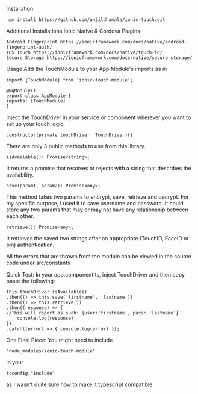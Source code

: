 Installation
```
npm install https://github.com/anjildhamala/ionic-touch.git
```

Additional Installations
Ionic Native & Cordova Plugins
```
Android Fingerprint https://ionicframework.com/docs/native/android-fingerprint-auth/
IOS Touch https://ionicframework.com/docs/native/touch-id/
Secure Storage https://ionicframework.com/docs/native/secure-storage/
```

Usage
Add the TouchModule to your App Module's imports as in

```
import {TouchModule} from 'ionic-touch-module';

@NgModule()
export class AppModule {
imports: [TouchModule]
}
```

Inject the TouchDriver in your service or component wherever you want to set up your touch logic.
```
constructor(private touchDriver: TouchDriver){}
```

There are only 3 public methods to use from this library.

```
isAvailable(): Promise<string>;
```
It returns a promise that resolves or rejects with a string that describes the availability.

```
save(param1, param2): Promise<any>;
```
This method takes two params to encrypt, save, retrieve and decrypt. For my specific purpose, I used it to save username and password. It could store any two params that may or may not have any relationship between each other.

```
retrieve(): Promise<any>;
```
It retrieves the saved two strings after an appropriate (TouchID, FaceID or pin) authentication.

All the errors that are thrown from the module can be viewed in the source code under src/constants

Quick Test:
In your app.component.ts, inject TouchDriver and then copy paste the following:

```
this.touchDriver.isAvailable()
.then(() => this.save('firstname', 'lastname'))
.then(() => this.retrieve())
.then((response) => { 
//This will report as such: {user:'firstname', pass: 'lastname'}
    console.log(response)
})
.catch((error) => { console.log(error) });
```

One Final Piece:
You might need to include
```
"node_modules/ionic-touch-module"
```
in your
```
tsconfig "include"
```
as I wasn't quite sure how to make it typescript compatible.
